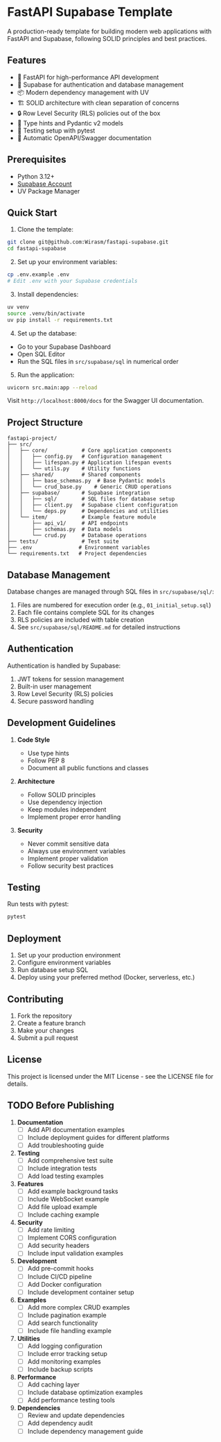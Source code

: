 # FastAPI Supabase Template

A production-ready template for building modern web applications with FastAPI and Supabase, following SOLID principles and best practices.

## Features

- 🚀 FastAPI for high-performance API development
- 🔐 Supabase for authentication and database management
- 📦 Modern dependency management with UV
- 🏗️ SOLID architecture with clean separation of concerns
- 🔒 Row Level Security (RLS) policies out of the box
- 📝 Type hints and Pydantic v2 models
- 🧪 Testing setup with pytest
- 🔄 Automatic OpenAPI/Swagger documentation

## Prerequisites

- Python 3.12+
- [Supabase Account](https://supabase.com)
- UV Package Manager

## Quick Start

1. Clone the template:
```bash
git clone git@github.com:Wirasm/fastapi-supabase.git
cd fastapi-supabase
```

2. Set up your environment variables:
```bash
cp .env.example .env
# Edit .env with your Supabase credentials
```

3. Install dependencies:
```bash
uv venv
source .venv/bin/activate
uv pip install -r requirements.txt
```

4. Set up the database:
- Go to your Supabase Dashboard
- Open SQL Editor
- Run the SQL files in `src/supabase/sql` in numerical order

5. Run the application:
```bash
uvicorn src.main:app --reload
```

Visit `http://localhost:8000/docs` for the Swagger UI documentation.

## Project Structure

```
fastapi-project/
├── src/
│   ├── core/           # Core application components
│   │   ├── config.py   # Configuration management
│   │   ├── lifespan.py # Application lifespan events
│   │   └── utils.py    # Utility functions
│   ├── shared/         # Shared components
│   │   ├── base_schemas.py  # Base Pydantic models
│   │   └── crud_base.py    # Generic CRUD operations
│   ├── supabase/       # Supabase integration
│   │   ├── sql/        # SQL files for database setup
│   │   ├── client.py   # Supabase client configuration
│   │   └── deps.py     # Dependencies and utilities
│   └── item/           # Example feature module
│       ├── api_v1/     # API endpoints
│       ├── schemas.py  # Data models
│       └── crud.py     # Database operations
├── tests/              # Test suite
├── .env               # Environment variables
└── requirements.txt   # Project dependencies
```

## Database Management

Database changes are managed through SQL files in `src/supabase/sql/`:
1. Files are numbered for execution order (e.g., `01_initial_setup.sql`)
2. Each file contains complete SQL for its changes
3. RLS policies are included with table creation
4. See `src/supabase/sql/README.md` for detailed instructions

## Authentication

Authentication is handled by Supabase:
1. JWT tokens for session management
2. Built-in user management
3. Row Level Security (RLS) policies
4. Secure password handling

## Development Guidelines

1. **Code Style**
   - Use type hints
   - Follow PEP 8
   - Document all public functions and classes

2. **Architecture**
   - Follow SOLID principles
   - Use dependency injection
   - Keep modules independent
   - Implement proper error handling

3. **Security**
   - Never commit sensitive data
   - Always use environment variables
   - Implement proper validation
   - Follow security best practices

## Testing

Run tests with pytest:
```bash
pytest
```

## Deployment

1. Set up your production environment
2. Configure environment variables
3. Run database setup SQL
4. Deploy using your preferred method (Docker, serverless, etc.)

## Contributing

1. Fork the repository
2. Create a feature branch
3. Make your changes
4. Submit a pull request

## License

This project is licensed under the MIT License - see the LICENSE file for details.

## TODO Before Publishing

1. **Documentation**
   - [ ] Add API documentation examples
   - [ ] Include deployment guides for different platforms
   - [ ] Add troubleshooting guide

2. **Testing**
   - [ ] Add comprehensive test suite
   - [ ] Include integration tests
   - [ ] Add load testing examples

3. **Features**
   - [ ] Add example background tasks
   - [ ] Include WebSocket example
   - [ ] Add file upload example
   - [ ] Include caching example

4. **Security**
   - [ ] Add rate limiting
   - [ ] Implement CORS configuration
   - [ ] Add security headers
   - [ ] Include input validation examples

5. **Development**
   - [ ] Add pre-commit hooks
   - [ ] Include CI/CD pipeline
   - [ ] Add Docker configuration
   - [ ] Include development container setup

6. **Examples**
   - [ ] Add more complex CRUD examples
   - [ ] Include pagination example
   - [ ] Add search functionality
   - [ ] Include file handling example

7. **Utilities**
   - [ ] Add logging configuration
   - [ ] Include error tracking setup
   - [ ] Add monitoring examples
   - [ ] Include backup scripts

8. **Performance**
   - [ ] Add caching layer
   - [ ] Include database optimization examples
   - [ ] Add performance testing tools

9. **Dependencies**
   - [ ] Review and update dependencies
   - [ ] Add dependency audit
   - [ ] Include dependency management guide